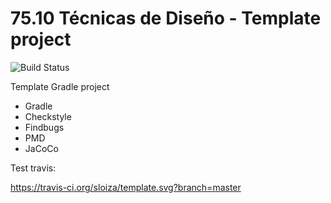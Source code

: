 # 75.10 Técnicas de Diseño - Template project
 ![Build Status](https://travis-ci.org/7510-tecnicas-de-disenio/template.svg?branch=master) 

Template Gradle project

* Gradle
* Checkstyle
* Findbugs
* PMD
* JaCoCo

Test travis:

https://travis-ci.org/sloiza/template.svg?branch=master


